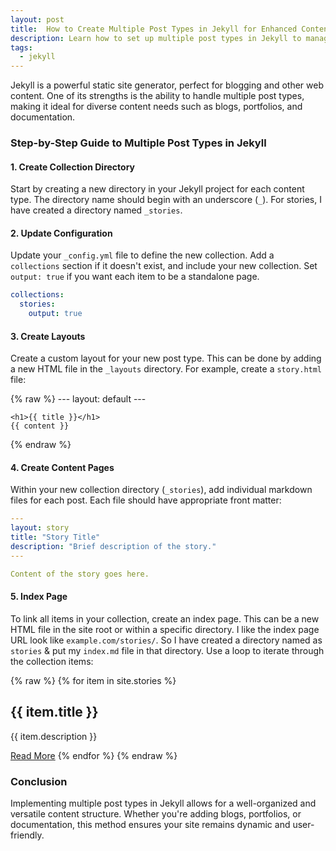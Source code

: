 ```yaml
---
layout: post
title:  How to Create Multiple Post Types in Jekyll for Enhanced Content Management
description: Learn how to set up multiple post types in Jekyll to manage diverse content effectively. Step-by-step guide included for blogs, portfolios, and more.
tags:
  - jekyll
---
```


Jekyll is a powerful static site generator, perfect for blogging and other web content. One of its strengths is the ability to handle multiple post types, making it ideal for diverse content needs such as blogs, portfolios, and documentation.

### Step-by-Step Guide to Multiple Post Types in Jekyll

#### 1. **Create Collection Directory**
Start by creating a new directory in your Jekyll project for each content type. The directory name should begin with an underscore (`_`). For stories, I have created a directory named `_stories`.

#### 2. **Update Configuration**
Update your `_config.yml` file to define the new collection. Add a `collections` section if it doesn't exist, and include your new collection. Set `output: true` if you want each item to be a standalone page.

```yaml
collections:
  stories:
    output: true
```

#### 3. **Create Layouts**
Create a custom layout for your new post type. This can be done by adding a new HTML file in the `_layouts` directory. For example, create a `story.html` file:

{% raw %}
    ---
    layout: default
    ---

    <h1>{{ title }}</h1>
    {{ content }}
{% endraw %}


#### 4. **Create Content Pages**
Within your new collection directory (`_stories`), add individual markdown files for each post. Each file should have appropriate front matter:

```yaml
---
layout: story
title: "Story Title"
description: "Brief description of the story."
---

Content of the story goes here.
```

#### 5. **Index Page**
To link all items in your collection, create an index page. This can be a new HTML file in the site root or within a specific directory. I like the index page URL look like `example.com/stories/`. So I have created a directory named as `stories` & put my `index.md` file in that directory. Use a loop to iterate through the collection items:

{% raw %}
    {% for item in site.stories %}
      <h2>{{ item.title }}</h2>
      <p>{{ item.description }}</p>
      <a href="{{ item.url }}">Read More</a>
    {% endfor %}
{% endraw %}

### Conclusion
Implementing multiple post types in Jekyll allows for a well-organized and versatile content structure. Whether you're adding blogs, portfolios, or documentation, this method ensures your site remains dynamic and user-friendly.
